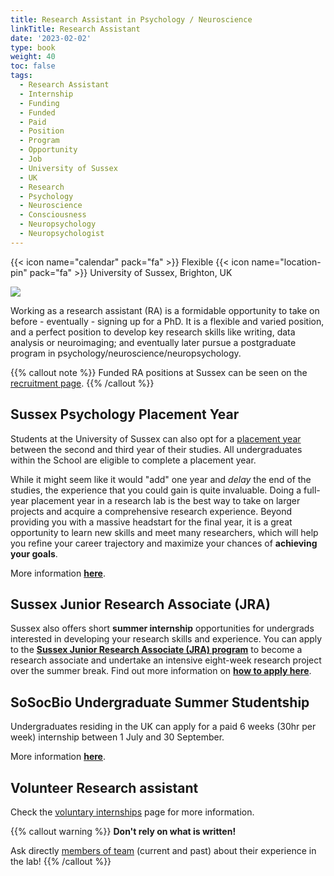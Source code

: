 ```yaml
---
title: Research Assistant in Psychology / Neuroscience
linkTitle: Research Assistant
date: '2023-02-02'
type: book
weight: 40
toc: false
tags:
  - Research Assistant
  - Internship
  - Funding
  - Funded
  - Paid
  - Position
  - Program
  - Opportunity
  - Job
  - University of Sussex
  - UK
  - Research
  - Psychology
  - Neuroscience
  - Consciousness
  - Neuropsychology
  - Neuropsychologist
---
```


{{< icon name="calendar" pack="fa" >}} Flexible
{{< icon name="location-pin" pack="fa" >}} University of Sussex, Brighton, UK

![](ResearchAssistant.jpg)

Working as a research assistant (RA) is a formidable opportunity to take on before - eventually - signing up for a PhD. It is a flexible and varied position, and a perfect position to develop key research skills like writing, data analysis or neuroimaging; and eventually later pursue a postgraduate program in psychology/neuroscience/neuropsychology.


{{% callout note %}}
Funded RA positions at Sussex can be seen on the [recruitment page](https://www.sussex.ac.uk/about/jobs/research-assistant-ref-10411).
{{% /callout %}}

## Sussex Psychology Placement Year

Students at the University of Sussex can also opt for a [placement year](https://www.sussex.ac.uk/study/undergraduate/courses/psychology-with-a-professional-placement-year-bsc) between the second and third year of their studies. All undergraduates within the School are eligible to complete a placement year. 

While it might seem like it would "add" one year and *delay* the end of the studies, the experience that you could gain is quite invaluable. Doing a full-year placement year in a research lab is the best way to take on larger projects and acquire a comprehensive research experience. Beyond providing you with a massive headstart for the final year, it is a great opportunity to learn new skills and meet many researchers, which will help you refine your career trajectory and maximize your chances of **achieving your goals**.

More information [**here**](http://www.sussex.ac.uk/psychology/internal/students/placements).

## Sussex Junior Research Associate (JRA)

Sussex also offers short **summer internship** opportunities for undergrads interested in developing your research skills and experience. You can apply to the [**Sussex Junior Research Associate (JRA) program**](http://www.sussex.ac.uk/suro/jra) to become a research associate and undertake an intensive eight-week research project over the summer break. Find out more information on [**how to apply here**](http://www.sussex.ac.uk/suro/applying).

## SoSocBio Undergraduate Summer Studentship

Undergraduates residing in the UK can apply for a paid 6 weeks (30hr per week) internship between 1 July and 30 September.

More information [**here**](https://southcoastbiosciencesdtp.ac.uk/undergraduate-summer-studentship-programme/).


## Volunteer Research assistant

Check the [voluntary internships](https://realitybending.github.io/jobs/intern/) page for more information.

{{% callout warning %}}
**Don't rely on what is written!**

Ask directly [members of team](/people/) (current and past) about their experience in the lab!
{{% /callout %}}